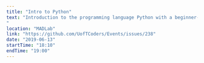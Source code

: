 ```yaml
---
title: "Intro to Python"
text: "Introduction to the programming language Python with a beginner-friendly participatory live-coding.
"
location: "MADLab"
link: "https://github.com/UofTCoders/Events/issues/238"
date: "2019-06-13"
startTime: "18:10"
endTime: "19:00"
---
```

